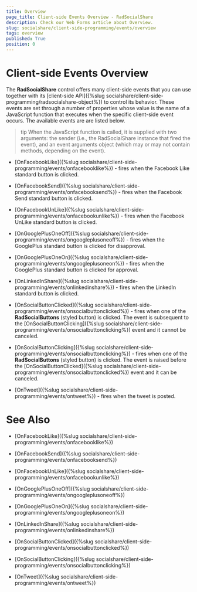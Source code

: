 ```yaml
---
title: Overview
page_title: Client-side Events Overview - RadSocialShare
description: Check our Web Forms article about Overview.
slug: socialshare/client-side-programming/events/overview
tags: overview
published: True
position: 0
---
```


# Client-side Events Overview



The **RadSocialShare** control offers many client-side events that you can use together with its [client-side API]({%slug socialshare/client-side-programming/radsocialshare-object%}) to control its behavior. These events are set through a number of properties whose value is the name of a JavaScript function that executes when the specific client-side event occurs. The available events are are listed below.

>tip When the JavaScript function is called, it is supplied with two arguments: the sender (i.e., the RadSocialShare instance that fired the event), and an event arguments object (which may or may not contain methods, depending on the event).
>


* [OnFacebookLike]({%slug socialshare/client-side-programming/events/onfacebooklike%}) - fires when the Facebook Like standard button is clicked.

* [OnFacebookSend]({%slug socialshare/client-side-programming/events/onfacebooksend%}) - fires when the Facebook Send standard button is clicked.

* [OnFacebookUnLike]({%slug socialshare/client-side-programming/events/onfacebookunlike%}) - fires when the Facebook UnLike standard button is clicked.

* [OnGooglePlusOneOff]({%slug socialshare/client-side-programming/events/ongoogleplusoneoff%}) - fires when the GooglePlus standard button is clicked for disapproval.

* [OnGooglePlusOneOn]({%slug socialshare/client-side-programming/events/ongoogleplusoneon%}) - fires when the GooglePlus standard button is clicked for approval.

* [OnLinkedInShare]({%slug socialshare/client-side-programming/events/onlinkedinshare%}) - fires when the LinkedIn standard button is clicked.

* [OnSocialButtonClicked]({%slug socialshare/client-side-programming/events/onsocialbuttonclicked%}) - fires when one of the **RadSocialButtons** (styled button) is clicked. The event is subsequent to the [OnSocialButtonClicking]({%slug socialshare/client-side-programming/events/onsocialbuttonclicking%}) event and it cannot be canceled.

* [OnSocialButtonClicking]({%slug socialshare/client-side-programming/events/onsocialbuttonclicking%}) - fires when one of the **RadSocialButtons** (styled button) is clicked. The event is raised before the [OnSocialButtonClicked]({%slug socialshare/client-side-programming/events/onsocialbuttonclicked%}) event and it can be canceled.

* [OnTweet]({%slug socialshare/client-side-programming/events/ontweet%}) - fires when the tweet is posted.

# See Also

 * [OnFacebookLike]({%slug socialshare/client-side-programming/events/onfacebooklike%})

 * [OnFacebookSend]({%slug socialshare/client-side-programming/events/onfacebooksend%})

 * [OnFacebookUnLike]({%slug socialshare/client-side-programming/events/onfacebookunlike%})

 * [OnGooglePlusOneOff]({%slug socialshare/client-side-programming/events/ongoogleplusoneoff%})

 * [OnGooglePlusOneOn]({%slug socialshare/client-side-programming/events/ongoogleplusoneon%})

 * [OnLinkedInShare]({%slug socialshare/client-side-programming/events/onlinkedinshare%})

 * [OnSocialButtonClicked]({%slug socialshare/client-side-programming/events/onsocialbuttonclicked%})

 * [OnSocialButtonClicking]({%slug socialshare/client-side-programming/events/onsocialbuttonclicking%})

 * [OnTweet]({%slug socialshare/client-side-programming/events/ontweet%})
